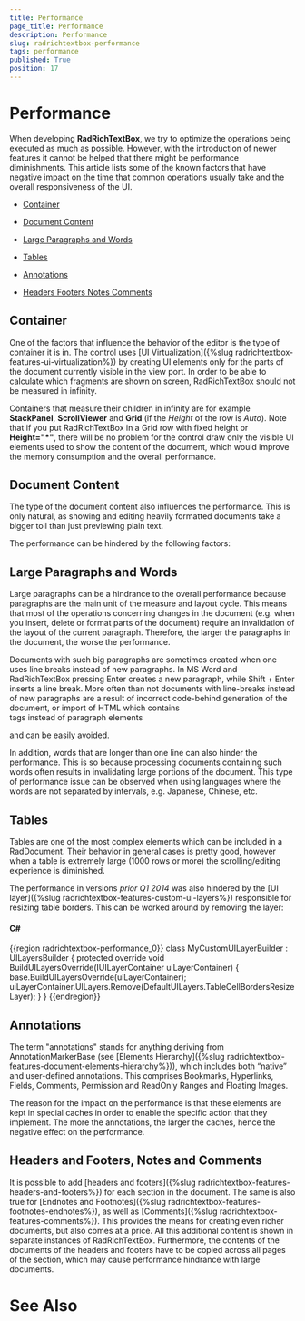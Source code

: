 ```yaml
---
title: Performance
page_title: Performance
description: Performance
slug: radrichtextbox-performance
tags: performance
published: True
position: 17
---
```


# Performance



When developing __RadRichTextBox__, we try to optimize the operations being executed as much as possible. However, with the introduction of newer features it cannot be helped that there might be performance diminishments. This article lists some of the known factors that have negative impact on the time that common operations usually take and the overall responsiveness of the UI.
      

* [Container](#container)

* [Document Content](#document-content)

* [Large Paragraphs and Words](#large-paragraphs-and-words)

* [Tables](#tables)

* [Annotations](#annotations)

* [Headers Footers Notes Comments](#headers-and-footers,-notes-and-comments)

## Container

One of the factors that influence the behavior of the editor is the type of container it is in. The control uses [UI Virtualization]({%slug radrichtextbox-features-ui-virtualization%}) by creating UI elements only for the parts of the document currently visible in the view port. In order to be able to calculate which fragments are shown on screen, RadRichTextBox should not be measured in infinity.
        

Containers that measure their children in infinity are for example __StackPanel__, __ScrollViewer__ and __Grid__ (if the *Height* of the row is *Auto*). Note that if you put RadRichTextBox in a Grid row with fixed height or __Height="*"__, there will be no problem for the control draw only the visible UI elements used to show the content of the document, which would improve the memory consumption and the overall performance.
        

## Document Content

The type of the document content also influences the performance. This is only natural, as showing and editing heavily formatted documents take a bigger toll than just previewing plain text.
        

The performance can be hindered by the following factors:
        

## Large Paragraphs and Words

Large paragraphs can be a hindrance to the overall performance because paragraphs are the main unit of the measure and layout cycle. This means that most of the operations concerning changes in the document (e.g. when you insert, delete or format parts of the document) require an invalidation of the layout of the current paragraph. Therefore, the larger the paragraphs in the document, the worse the performance.
        

Documents with such big paragraphs are sometimes created when one uses line breaks instead of new paragraphs. In MS Word and RadRichTextBox pressing Enter creates a new paragraph, while Shift + Enter inserts a line break. More often than not documents with line-breaks instead of new paragraphs are a result of incorrect code-behind generation of the document, or import of HTML which contains <br /> tags instead of paragraph elements <p></p> and can be easily avoided.
        

In addition, words that are longer than one line can also hinder the performance. This is so because processing documents containing such words often results in invalidating large portions of the document. This type of performance issue can be observed when using languages where the words are not separated by intervals, e.g. Japanese, Chinese, etc.
        

## Tables

Tables are one of the most complex elements which can be included in a RadDocument. Their behavior in general cases is pretty good, however when a table is extremely large (1000 rows or more) the scrolling/editing experience is diminished.
        

The performance in versions *prior Q1 2014* was also hindered by the [UI layer]({%slug radrichtextbox-features-custom-ui-layers%}) responsible for resizing table borders. This can be worked around by removing the layer:
        

#### __C#__

{{region radrichtextbox-performance_0}}
	    class MyCustomUILayerBuilder : UILayersBuilder
	    {
	        protected override void BuildUILayersOverride(IUILayerContainer uiLayerContainer)
	        {
	            base.BuildUILayersOverride(uiLayerContainer);
	            uiLayerContainer.UILayers.Remove(DefaultUILayers.TableCellBordersResizeLayer);
	        }
	    }
	{{endregion}}



## Annotations

The term "annotations" stands for anything deriving from AnnotationMarkerBase (see [Elements Hierarchy]({%slug radrichtextbox-features-document-elements-hierarchy%})), which includes both “native” and user-defined annotations. This comprises Bookmarks, Hyperlinks, Fields, Comments, Permission and ReadOnly Ranges and Floating Images.
        

The reason for the impact on the performance is that these elements are kept in special caches in order to enable the specific action that they implement. The more the annotations, the larger the caches, hence the negative effect on the performance.
        

## Headers and Footers, Notes and Comments

It is possible to add [headers and footers]({%slug radrichtextbox-features-headers-and-footers%}) for each section in the document. The same is also true for [Endnotes and Footnotes]({%slug radrichtextbox-features-footnotes-endnotes%}), as well as [Comments]({%slug radrichtextbox-features-comments%}). This provides the means for creating even richer documents, but also comes at a price. All this additional content is shown in separate instances of RadRichTextBox. Furthermore, the contents of the documents of the headers and footers have to be copied across all pages of the section, which may cause performance hindrance with large documents.
        

# See Also
